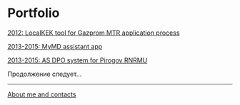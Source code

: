 # Portfolio
[2012: LocalKEK tool for Gazprom MTR application process](/localkek2012)

[2013-2015: MyMD assistant app](/mymdassistant)

[2013-2015: AS DPO system for Pirogov RNRMU](/asdpo)

Продолжение следует...

-----

[About me and contacts](/about)
